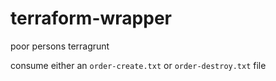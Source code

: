 # terraform-wrapper

poor persons terragrunt

consume either an `order-create.txt` or `order-destroy.txt` file
